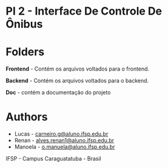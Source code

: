 # PI 2 - Interface De Controle De Ônibus

# Folders
**Frontend** - Contém os arquivos voltados para o frontend.

**Backend** - Contém os arquivos voltados para o backend.

**Doc** - contém a documentação do projeto

# Authors
* Lucas - <carneiro.g@aluno.ifsp.edu.br>
* Renan - <alves.renan1@aluno.ifsp.edu.br>
* Manoela - <o.manuela@aluno.ifsp.edu.br>
  
IFSP - Campus Caraguatatuba - Brasil
